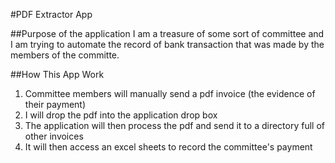#PDF Extractor App

##Purpose of the application
I am a treasure of some sort of committee and I am trying to automate the record of bank transaction that was made by the members of the committe.

##How This App Work
1. Committee members will manually send a pdf invoice (the evidence of their payment)
2. I will drop the pdf into the application drop box
3. The application will then process the pdf and send it to a directory full of other invoices
4. It will then access an excel sheets to record the committee's payment
